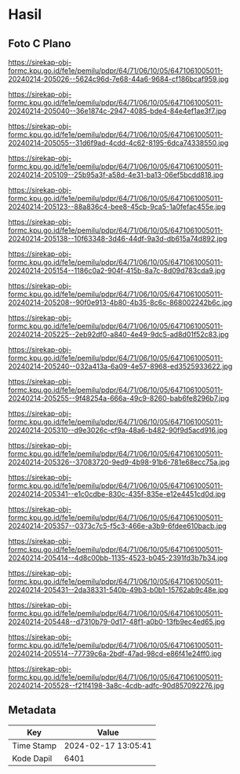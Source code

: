 # Hasil

## Foto C Plano

https://sirekap-obj-formc.kpu.go.id/fe1e/pemilu/pdpr/64/71/06/10/05/6471061005011-20240214-205026--5624c96d-7e68-44a6-9684-cf186bcaf959.jpg

https://sirekap-obj-formc.kpu.go.id/fe1e/pemilu/pdpr/64/71/06/10/05/6471061005011-20240214-205040--36e1874c-2947-4085-bde4-84e4ef1ae3f7.jpg

https://sirekap-obj-formc.kpu.go.id/fe1e/pemilu/pdpr/64/71/06/10/05/6471061005011-20240214-205055--31d6f9ad-4cdd-4c62-8195-6dca74338550.jpg

https://sirekap-obj-formc.kpu.go.id/fe1e/pemilu/pdpr/64/71/06/10/05/6471061005011-20240214-205109--25b95a3f-a58d-4e31-ba13-06ef5bcdd818.jpg

https://sirekap-obj-formc.kpu.go.id/fe1e/pemilu/pdpr/64/71/06/10/05/6471061005011-20240214-205123--88a836c4-bee8-45cb-9ca5-1a0fefac455e.jpg

https://sirekap-obj-formc.kpu.go.id/fe1e/pemilu/pdpr/64/71/06/10/05/6471061005011-20240214-205138--10f63348-3d46-44df-9a3d-db615a74d892.jpg

https://sirekap-obj-formc.kpu.go.id/fe1e/pemilu/pdpr/64/71/06/10/05/6471061005011-20240214-205154--1186c0a2-904f-415b-8a7c-8d09d783cda9.jpg

https://sirekap-obj-formc.kpu.go.id/fe1e/pemilu/pdpr/64/71/06/10/05/6471061005011-20240214-205208--90f0e913-4b80-4b35-8c6c-868002242b6c.jpg

https://sirekap-obj-formc.kpu.go.id/fe1e/pemilu/pdpr/64/71/06/10/05/6471061005011-20240214-205225--2eb92df0-a840-4e49-9dc5-ad8d01f52c83.jpg

https://sirekap-obj-formc.kpu.go.id/fe1e/pemilu/pdpr/64/71/06/10/05/6471061005011-20240214-205240--032a413a-6a09-4e57-8968-ed3525933622.jpg

https://sirekap-obj-formc.kpu.go.id/fe1e/pemilu/pdpr/64/71/06/10/05/6471061005011-20240214-205255--9f48254a-666a-49c9-8260-bab6fe8296b7.jpg

https://sirekap-obj-formc.kpu.go.id/fe1e/pemilu/pdpr/64/71/06/10/05/6471061005011-20240214-205310--d9e3026c-cf9a-48a6-b482-90f9d5acd916.jpg

https://sirekap-obj-formc.kpu.go.id/fe1e/pemilu/pdpr/64/71/06/10/05/6471061005011-20240214-205326--37083720-9ed9-4b98-91b6-781e68ecc75a.jpg

https://sirekap-obj-formc.kpu.go.id/fe1e/pemilu/pdpr/64/71/06/10/05/6471061005011-20240214-205341--e1c0cdbe-830c-435f-835e-e12e4451cd0d.jpg

https://sirekap-obj-formc.kpu.go.id/fe1e/pemilu/pdpr/64/71/06/10/05/6471061005011-20240214-205357--0373c7c5-f5c3-466e-a3b9-6fdee610bacb.jpg

https://sirekap-obj-formc.kpu.go.id/fe1e/pemilu/pdpr/64/71/06/10/05/6471061005011-20240214-205414--4d8c00bb-1135-4523-b045-2391fd3b7b34.jpg

https://sirekap-obj-formc.kpu.go.id/fe1e/pemilu/pdpr/64/71/06/10/05/6471061005011-20240214-205431--2da38331-540b-49b3-b0b1-15762ab9c48e.jpg

https://sirekap-obj-formc.kpu.go.id/fe1e/pemilu/pdpr/64/71/06/10/05/6471061005011-20240214-205448--d7310b79-0d17-48f1-a0b0-13fb9ec4ed65.jpg

https://sirekap-obj-formc.kpu.go.id/fe1e/pemilu/pdpr/64/71/06/10/05/6471061005011-20240214-205514--77739c6a-2bdf-47ad-98cd-e86f41e24ff0.jpg

https://sirekap-obj-formc.kpu.go.id/fe1e/pemilu/pdpr/64/71/06/10/05/6471061005011-20240214-205528--f21f4198-3a8c-4cdb-adfc-90d857092276.jpg


## Metadata

| Key        | Value               |
| ---------- | ------------------- |
| Time Stamp | 2024-02-17 13:05:41 |
| Kode Dapil | 6401                |



